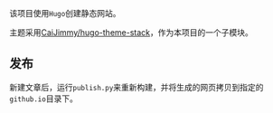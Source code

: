 该项目使用`Hugo`创建静态网站。

主题采用[CaiJimmy/hugo-theme-stack](https://github.com/CaiJimmy/hugo-theme-stack)，作为本项目的一个子模块。

## 发布
新建文章后，运行`publish.py`来重新构建，并将生成的网页拷贝到指定的`github.io`目录下。
